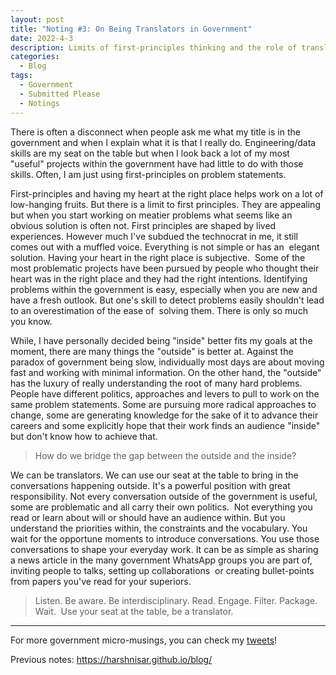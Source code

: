 ```yaml
---
layout: post
title: "Noting #3: On Being Translators in Government"
date: 2022-4-3
description: Limits of first-principles thinking and the role of translators bridging the outside and the inside in public sector.
categories:
  - Blog
tags:
  - Government
  - Submitted Please
  - Notings
---
```



There is often a disconnect when people ask me what my title is in the government and when I explain what it is that I really do. Engineering/data skills are my seat on the table but when I look back a lot of my most "useful" projects within the government have had little to do with those skills. Often, I am just using first-principles on problem statements.

First-principles and having my heart at the right place helps work on a lot of low-hanging fruits. But there is a limit to first principles. They are appealing  but when you start working on meatier problems what seems like an obvious solution is often not. First principles are shaped by lived experiences. However much I've subdued the technocrat in me, it still comes out with a muffled voice. Everything is not simple or has an  elegant solution. Having your heart in the right place is subjective.  Some of the most problematic projects have been pursued by people who thought their heart was in the right place and they had the right intentions. Identifying problems within the government is easy, especially when you are new and have a fresh outlook. But one's skill to detect problems easily shouldn't lead to an overestimation of the ease of  solving them. There is only so much you know.

While, I have personally decided being "inside" better fits my goals at the moment, there are many things the "outside" is better at. Against the paradox of government being slow, individually most days are about moving fast and working with minimal information. On the other hand, the "outside" has the luxury of really understanding the root of many hard problems. People have different politics, approaches and levers to pull to work on the same problem statements. Some are pursuing more radical approaches to change, some are generating knowledge for the sake of it to advance their careers and some explicitly hope that their work finds an audience "inside" but don't know how to achieve that.


> How do we bridge the gap between the outside and the inside?

We can be translators. We can use our seat at the table to bring in the conversations happening outside. It's a powerful position with great responsibility. Not every conversation outside of the government is useful, some are problematic and all carry their own politics.  Not everything you read or learn about will or should have an audience within. But you understand the priorities within, the constraints and the vocabulary. You wait for the opportune moments to introduce conversations. You use those conversations to shape your everyday work. It can be as simple as sharing a news article in the many government WhatsApp groups you are part of, inviting people to talks, setting up collaborations  or creating bullet-points from papers you've read for your superiors.   
  

> Listen. Be aware. Be interdisciplinary. Read. Engage. Filter. Package. Wait.  Use your seat at the table, be a translator.

---
For more government micro-musings, you can check my [tweets](https://twitter.com/search?q=(%23sarkari)%20(from%3ANisarHogaya)&src=typed_query)!

Previous notes: https://harshnisar.github.io/blog/
